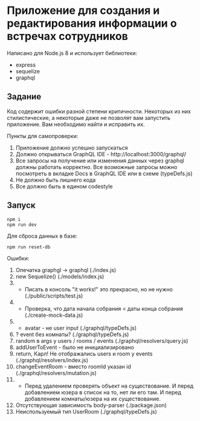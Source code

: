 # Приложение для создания и редактирования информации о встречах сотрудников

Написано для Node.js 8 и использует библиотеки:
* express
* sequelize
* graphql

## Задание
Код содержит ошибки разной степени критичности. Некоторых из них стилистические, а некоторые даже не позволят вам запустить приложение. Вам необходимо найти и исправить их.

Пункты для самопроверки:
1. Приложение должно успешно запускаться
2. Должно открываться GraphQL IDE - http://localhost:3000/graphql/
3. Все запросы на получение или изменения данных через graphql должны работать корректно. Все возможные запросы можно посмотреть в вкладке Docs в GraphQL IDE или в схеме (typeDefs.js)
4. Не должно быть лишнего кода
5. Все должно быть в едином codestyle

## Запуск
```
npm i
npm run dev
```

Для сброса данных в базе:
```
npm run reset-db
```

Ошибки:
1. Опечатка graphgl -> graphql (./index.js)
2. new Sequelize() (./models/index.js)
3. - Писать в консоль "it works!" это прекрасно, но не нужно (./public/scripts/test.js)
4. - Проверка, что дата начала собрания < даты конца собрания (./create-mock-data.js)
5. - avatar - не user input (./graphql/typeDefs.js)
6. ? event без комнаты? (./graphql/typeDefs.js)
7. random в args у users / rooms / events (./graphql/resolvers/query.js)
8. addUserToEvent - было не инициализировано
9. return, Карл! Не отображались users и room у events (./graphql/resolvers/index.js)
10. changeEventRoom - вместо roomId указан id (./graphql/resolvers/mutation.js)
11. - Перед удалением проверять объект на существование. И перед добавлением юзера в список на то, нет ли его там. И перед добавлением комнаты/юзера на их существование. 
12. Отсутствующая зависимость body-parser (./package.json)
13. Неиспользуемый тип UserRoom (./graphql/typeDefs.js)
